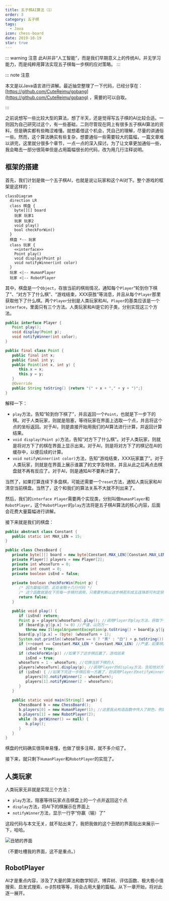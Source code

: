 ```yaml
---
title: 五子棋AI算法（1）
order: 3
category: 五子棋
tags:
  - Java
icon: chess-board
date: 2019-10-19
star: true
---
```


::: warning 注意
此AI并非“人工智能”，而是我们早期意义上的传统AI，并无学习能力，而是纯粹用算法实现五子棋每一步棋的应对策略。
:::

::: note 注意

本文是以Java语言进行讲解。最近抽空整理了一下代码，已经分享在：[https://github.com/CuteReimu/gobang](https://github.com/CuteReimu/gobang) ，需要的可以自取。

:::

之前说想写一些比较大型的算法，想了半天，还是觉得写五子棋的AI比较合适。一则因为自己研究过这个，有一些基础，二则尽管现在网上有很多五子棋AI算法的资料，但是确实都有些晦涩难懂。就想着借这个机会，凭自己的理解，尽量的讲通俗一些。然而，这个算法确实有些复杂，想要通俗一些需要较大的篇幅，一篇文章难以讲完，这里就分很多个章节，一点一点的深入探讨。为了让文章更加通俗一些，我会略去一部分很简单但是占用篇幅很长的代码，改为用几行注释说明。

<!-- more -->

## 框架的搭建

首先，我们计划是做一个五子棋AI，也就是说让玩家和这个AI对下。整个游戏的框架是这样的：

```mermaid
classDiagram
  direction LR
  class 棋盘 {
    byte[][] board
    玩家 玩家1
    玩家 玩家2
    void play()
    bool checkForWin()
  }
  棋盘 *-- 玩家
  class 玩家 {
    <<interface>>
    Point play()
    void display(Point p)
    void notifyWinner(int color)
  }
  玩家 <|-- HumanPlayer
  玩家 <|-- RobotPlayer
```

其中，棋盘是一个`Object`，存放当前的棋局情况，通知每个`Player`“轮到你下棋了”、“对方下了什么棋”、“游戏结束，XXX获胜”等消息，并且从每个`Player`那里获取他下了什么棋。两个`Player`分别是人类玩家和AI。`Player`的基类应该是一个`interface`，里面只有三个方法。人类玩家和AI是它的子类，分别实现这三个方法。

```java
public interface Player {
   Point play();
   void display(Point p);
   void notifyWinner(int color);
}
```

```java
public final class Point {
   public final int x;
   public final int y;
   public Point(int x, int y) {
      this.x = x;
      this.y = y;
   }
   @Override
   public String toString() {return "(" + x + "," + y + ")";}
}
```

解释一下：

 - `play`方法，告知“轮到你下棋了”，并且返回一个`Point`，也就是下一步下的棋。对于人类玩家，则就是阻塞，等待玩家在界面上选取一个点，并且将这个点的坐标返回。对于AI，则是直接开始用我们的AI算法进行计算，并返回计算结果。
 - `void display(Point p)`方法，告知“对方下了什么棋”。对于人类玩家，则就是将对方下了的棋在界面上显示出来。对于AI，则是将对方下了的棋记在AI的缓存中，以便后续的计算。
 - `void notifyWinner(int color)`方法，告知“游戏结束，XXX玩家赢了”。对于人类玩家，则就是在界面上展示谁赢了的文字及特效，并且从此之后再点击棋盘就不再有反应了。对于AI，则是通知AI不要再计算了。

当然了，如果打算连续下多盘棋，可能还需要一个`reset`方法，通知人类玩家和AI清空当前棋盘。当然了，这个和我们的算法关系不大就不列出来了。

然后，我们的`interface Player`需要两个实现类，分别叫做`HumanPlayer`和`RobotPlayer`，这个`RobotPlayer`的`play`方法将是五子棋AI算法的核心内容，后面会花费大量篇幅进行讲解。

接下来就是我们的棋盘：

```java
public abstract class Constant {
   public static int MAX_LEN = 15;
}
```

```java
public class ChessBoard {
   private byte[][] board = new byte[Constant.MAX_LEN][Constant.MAX_LEN];
   private Player[] players = new Player[2];
   private int whoseTurn = 0;
   private int count = 0;
   private boolean isEnd = false;
   
   private boolean checkForWin(Point p) {
      /* 因为篇幅问题，此处省略十几行代码 */
      /* 这个函数就是在下完每一步棋时调用，只需要判断以这步棋若形成五连珠即可判定获胜 */
      return false;
   }

   public void play() {
      if (isEnd) return;
      Point p = players[whoseTurn].play(); //调用Player的play方法，获取下一步下的棋
      if (board[p.y][p.x] != 0) //严谨，以防万一
         throw new IllegalArgumentException(p.toString() + board[p.y][p.x]);
      board[p.y][p.x] = (byte) (whoseTurn + 1);
      System.out.println((whoseTurn == 0 ? "黑" : "白") + p.toString()); //打印日志
      if (++count == Constant.MAX_LEN * Constant.MAX_LEN) //严谨，如果棋盘下满了游戏结束
         isEnd = true;
      if (checkForWin(p)) //如果下了这步棋后赢了，游戏结束
         isEnd = true;
      whoseTurn = 1 - whoseTurn; //切换当前下棋的人
      players[whoseTurn].display(p); //调用Player的display方法，告知他对方下了哪步棋
      if (isEnd) { //如果下完这一步棋后有一方赢了，则调用Player的notifyWinner方法通知
         players[0].notifyWinner(2 - whoseTurn);
         players[1].notifyWinner(2 - whoseTurn);
      }
   }
   
   public static void main(String[] args) {
      ChessBoard b = new ChessBoard();
      b.players[0] = new HumanPlayer(1); //这里我从构造函数中传入了颜色，例如1表示执黑，2表示执白
      b.players[1] = new RobotPlayer(2);
      while (b.getWinner() == null) {
         b.play();
      }
   }
}
```

棋盘的代码确实很简单易懂，也做了很多注释，就不多介绍了。

接下来，就只剩下`HumanPlayer`和`RobotPlayer`的实现了。

## 人类玩家

人类玩家无非就是实现三个方法：
 - `play`方法，阻塞等待玩家点击棋盘上的一个点并返回这个点
 - `display`方法，将AI下的棋展示在界面上
 - `notifyWinner`方法，显示一行字“你赢（输）了”

这段代码与本文无关，就不贴出来了，我把我做的这个丑陋的界面贴出来展示一下，哈哈。

![丑陋的界面](/programming/gobang.png)

（不要吐槽我的界面，这不是重点。）

## RobotPlayer

AI才是重点内容，涉及了大量的算法和数学知识，博弈树、评估函数、极大极小值搜索、启发式搜索、α-β剪枝等等，将会占用大量的篇幅。从下一章开始，将对此逐一展开。
